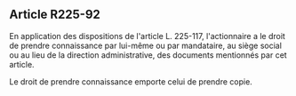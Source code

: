 Article R225-92
----
En application des dispositions de l'article L. 225-117, l'actionnaire a le
droit de prendre connaissance par lui-même ou par mandataire, au siège social ou
au lieu de la direction administrative, des documents mentionnés par cet
article.

Le droit de prendre connaissance emporte celui de prendre copie.
